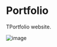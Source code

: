 # Portfolio
TPortfolio website.


![image](https://github.com/Isha3007/Portfolio/assets/112820841/d104e393-5700-4efd-b310-edb63fe30ec1)

